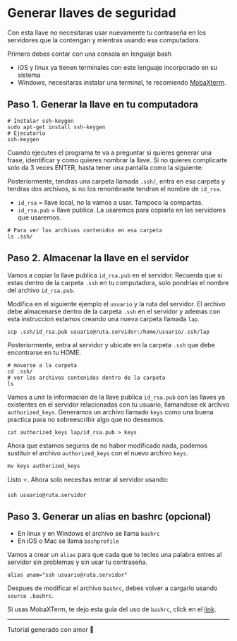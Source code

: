 # Generar llaves de seguridad

Con esta llave no necesitaras usar nuevamente tu contraseña en los servidores que la contengan y mientras usando esa computadora.

Primero debes contar con una consola en lenguaje bash

- iOS y linux ya tienen terminales con este lenguaje incorporado en su sistema
- Windows, necesitaras instalar una terminal, te recomiendo [MobaXterm](https://mobaxterm.mobatek.net/).

## Paso 1. Generar la llave en tu computadora

```
# Instalar ssh-keygen
sudo apt-get install ssh-keygen
# Ejecutarlo
ssh-keygen
```
Cuando ejecutes el programa te va a preguntar si quieres generar una frase, identificar y como quieres nombrar la llave. Si no quieres complicarte solo da 3 veces ENTER, hasta tener una pantalla como la siguiente:

Posteriormente, tendras una carpeta llamada `.ssh/`, entra en esa carpeta y tendras dos archivos, si no los renombraste tendran el nombre de `id_rsa`.

- `id_rsa` = llave local, no la vamos a usar. Tampoco la compartas.
- `id_rsa.pub` =  llave publica. La usaremos para copiarla en los servidores que usaremos.

```
# Para ver los archivos contenidos en esa carpeta
ls .ssh/
```

## Paso 2. Almacenar la llave en el servidor

Vamos a copiar la llave publica `id_rsa.pub` en el servidor. Recuerda que si estas dentro de la carpeta `.ssh` en tu computadora, solo pondrias el nombre del archivo `id_rsa.pub`. 

Modifica en el siguiente ejemplo el `usuario` y la ruta del servidor. El archivo debe almacenarse dentro de la carpeta `.ssh` en el servidor y ademas con esta instruccion estamos creando una nueva carpeta llamada `lap`. 

```
scp .ssh/id_rsa.pub usuario@ruta.servidor:/home/usuario/.ssh/lap
```

Posteriormente, entra al servidor y ubicate en la carpeta `.ssh` que debe encontrarse en tu HOME.

```
# moverse a la carpeta
cd .ssh/
# ver los archivos contenidos dentro de la carpeta
ls
```

Vamos a unir la informacion de la llave publica `id_rsa.pub` con las llaves ya existentes en el servidor relacionadas con tu usuario, llamandose ek archivo `authorized_keys`. Generamos un archivo llamado `keys` como una buena practica para no sobreescribir algo que no deseamos.

```
cat authorized_keys lap/id_rsa.pub > keys
```

Ahora que estamos seguros de no haber modificado nada, podemos sustituir el archivo `authorized_keys` con el nuevo archivo `keys`. 

```
mv keys authorized_keys
```

Listo ⭐. Ahora solo necesitas entrar al servidor usando:

```
ssh usuario@ruta.servidor
```

## Paso 3. Generar un alias en bashrc (opcional)

- En linux y en Windows el archivo se llama `bashrc`
- En iOS o Mac se llama `bashprofile`

Vamos a crear un `alias` para que cada que tu tecles una palabra entres al servidor sin problemas y sin usar tu contraseña.

```
alias unam="ssh usuario@ruta.servidor"
```

Despues de modificar el archivo `bashrc`, debes volver a cargarlo usando `source .bashrc`.

Si usas MobaXTerm, te dejo esta guia del uso de `bashrc`, click en el [link](https://codetryout.com/mobaxterm-local-terminal-bashrc/). 

-----------------
Tutorial generado con amor 💜





